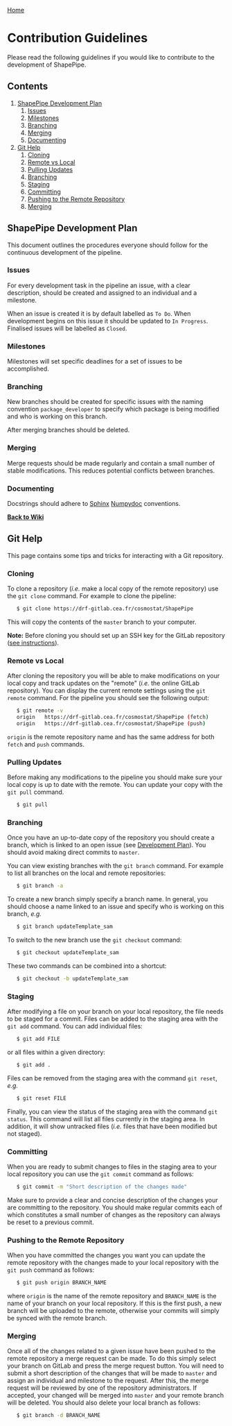 [Home](./shapepipe.md)

# Contribution Guidelines

Please read the following guidelines if you would like to contribute to the development of ShapePipe.

## Contents

1. [ShapePipe Development Plan](#ShapePipe-Development-Plan)
   1. [Issues](#Issues)
   1. [Milestones](#Milestones)
   1. [Branching](#Branching)
   1. [Merging](#Merging)
   1. [Documenting](#Documenting)
1. [Git Help](#Git-Help)
   1. [Cloning](#Cloning)
   1. [Remote vs Local](#Remote-vs-Local)
   1. [Pulling Updates](#Pulling-Updates)
   1. [Branching](#Branching)
   1. [Staging](#Staging)
   1. [Committing](#Committing)
   1. [Pushing to the Remote Repository](#Pushing-to-the-Remote-Repository)
   1. [Merging](#Merging)

## ShapePipe Development Plan

This document outlines the procedures everyone should follow for the continuous development of the pipeline.

### Issues

For every development task in the pipeline an issue, with a clear description, should be created and assigned to an individual and a milestone.

When an issue is created it is by default labelled as `To Do`. When development begins on this issue it should be updated to `In Progress`. Finalised issues will be labelled as `Closed`.

### Milestones

Milestones will set specific deadlines for a set of issues to be accomplished.

### Branching

New branches should be created for specific issues with the naming convention `package_developer` to specify which package is being modified and who is working on this branch.

After merging branches should be deleted.

### Merging

Merge requests should be made regularly and contain a small number of stable modifications. This reduces potential conflicts between branches.  

### Documenting

Docstrings should adhere to [Sphinx](http://www.sphinx-doc.org/en/stable/) [Numpydoc](http://sphinxcontrib-napoleon.readthedocs.io/en/latest/example_numpy.html) conventions.

**[Back to Wiki](home)**

## Git Help

This page contains some tips and tricks for interacting with a Git repository.

### Cloning

To clone a repository (*i.e.* make a local copy of the remote repository) use the `git clone` command. For example to clone the pipeline:

```bash
   $ git clone https://drf-gitlab.cea.fr/cosmostat/ShapePipe
```

This will copy the contents of the `master` branch to your computer.

**Note:** Before cloning you should set up an SSH key for the GitLab repository ([see instructions](https://docs.gitlab.com/ce/ssh/README.html)).

### Remote vs Local

After cloning the repository you will be able to make modifications on your local copy and track updates on the "remote" (*i.e.* the online GitLab repository). You can display the current remote settings using the `git remote` command. For the pipeline you should see the following output:

```bash
   $ git remote -v
   origin	https://drf-gitlab.cea.fr/cosmostat/ShapePipe (fetch)
   origin	https://drf-gitlab.cea.fr/cosmostat/ShapePipe (push)
```

`origin` is the remote repository name and has the same address for both `fetch` and `push` commands.

### Pulling Updates

Before making any modifications to the pipeline you should make sure your local copy is up to date with the remote. You can update your copy with the `git pull` command.

```bash
   $ git pull
```

### Branching

Once you have an up-to-date copy of the repository you should create a branch, which is linked to an open issue (see [Development Plan](Development-plan)). You should avoid making direct commits to `master`.

You can view existing branches with the `git branch` command. For example to list all branches on the local and remote repositories:

```bash
   $ git branch -a
```

To create a new branch simply specify a branch name. In general, you should choose a name linked to an issue and specify who is working on this branch, *e.g.*

```bash
   $ git branch updateTemplate_sam
```

To switch to the new branch use the `git checkout` command:

```bash
   $ git checkout updateTemplate_sam
```

These two commands can be combined into a shortcut:

```bash
   $ git checkout -b updateTemplate_sam
```

### Staging

After modifying a file on your branch on your local repository, the file needs to be staged for a commit. Files can be added to the staging area with the `git add` command. You can add individual files:

```bash
   $ git add FILE
```

or all files within a given directory:

```bash
   $ git add .
```

Files can be removed from the staging area with the command `git reset`, *e.g.*

```bash
   $ git reset FILE
```

Finally, you can view the status of the staging area with the command `git status`. This command will list all files currently in the staging area. In addition, it will show untracked files (*i.e.* files that have been modified but not staged).

### Committing

When you are ready to submit changes to files in the staging area to your local repository you can use the `git commit` command as follows:

```bash
   $ git commit -m "Short description of the changes made"
```

Make sure to provide a clear and concise description of the changes your are committing to the repository. You should make regular commits each of which constitutes a small number of changes as the repository can always be reset to a previous commit.

### Pushing to the Remote Repository

When you have committed the changes you want you can update the remote repository with the changes made to your local repository with the `git push` command as follows:

```bash
   $ git push origin BRANCH_NAME
```

where `origin` is the name of the remote repository and `BRANCH_NAME` is the name of your branch on your local repository. If this is the first push, a new branch will be uploaded to the remote, otherwise your commits will simply be synced with the remote branch.

### Merging

Once all of the changes related to a given issue have been pushed to the remote repository a merge request can be made. To do this simply select your branch on GitLab and press the merge request button. You will need to submit a short description of the changes that will be made to `master` and assign an individual and milestone to the request. After this, the merge request will be reviewed by one of the repository administrators. If accepted, your changed will be merged into `master` and your remote branch will be deleted. You should also delete your local branch as follows:

```bash
   $ git branch -d BRANCH_NAME
```
